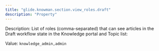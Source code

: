 ```yaml
---
title: "glide.knowman.section.view_roles.draft"
description: "Property"
---
```


Description: List of roles (comma-separated) that can see articles in the Draft workflow state in the Knowledge portal and Topic list:

Value: `knowledge_admin,admin`
